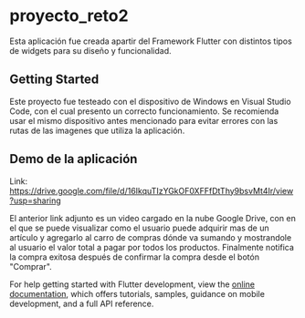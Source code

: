 # proyecto_reto2

Esta aplicación fue creada apartir del Framework Flutter con distintos tipos de widgets para su diseño y funcionalidad.

## Getting Started

Este proyecto fue testeado con el dispositivo de Windows en Visual Studio Code, con el cual presento un correcto funcionamiento. Se recomienda usar el mismo dispositivo antes mencionado para evitar errores con las rutas de las imagenes que utiliza la aplicación.

## Demo de la aplicación

Link: https://drive.google.com/file/d/16IkquTIzYGkOF0XFFfDtThy9bsvMt4Ir/view?usp=sharing 

El anterior link adjunto es un video cargado en la nube Google Drive, con en el que se puede visualizar como el usuario puede adquirir mas de un artículo y agregarlo al carro de compras dónde va sumando y mostrandole al usuario el valor total a pagar por todos los productos. Finalmente notifica la compra exitosa después de confirmar la compra desde el botón "Comprar".

For help getting started with Flutter development, view the
[online documentation](https://docs.flutter.dev/), which offers tutorials,
samples, guidance on mobile development, and a full API reference.
